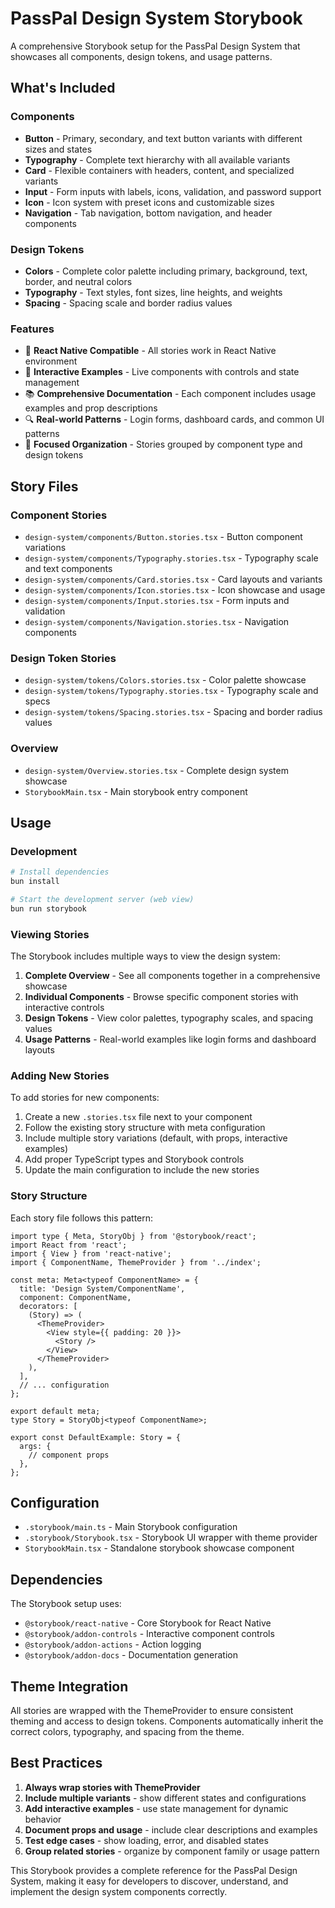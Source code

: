 # PassPal Design System Storybook

A comprehensive Storybook setup for the PassPal Design System that showcases all components, design tokens, and usage patterns.

## What's Included

### Components
- **Button** - Primary, secondary, and text button variants with different sizes and states
- **Typography** - Complete text hierarchy with all available variants
- **Card** - Flexible containers with headers, content, and specialized variants
- **Input** - Form inputs with labels, icons, validation, and password support
- **Icon** - Icon system with preset icons and customizable sizes
- **Navigation** - Tab navigation, bottom navigation, and header components

### Design Tokens
- **Colors** - Complete color palette including primary, background, text, border, and neutral colors
- **Typography** - Text styles, font sizes, line heights, and weights
- **Spacing** - Spacing scale and border radius values

### Features
- 📱 **React Native Compatible** - All stories work in React Native environment
- 🎨 **Interactive Examples** - Live components with controls and state management
- 📚 **Comprehensive Documentation** - Each component includes usage examples and prop descriptions
- 🔍 **Real-world Patterns** - Login forms, dashboard cards, and common UI patterns
- 🎯 **Focused Organization** - Stories grouped by component type and design tokens

## Story Files

### Component Stories
- `design-system/components/Button.stories.tsx` - Button component variations
- `design-system/components/Typography.stories.tsx` - Typography scale and text components
- `design-system/components/Card.stories.tsx` - Card layouts and variants
- `design-system/components/Icon.stories.tsx` - Icon showcase and usage
- `design-system/components/Input.stories.tsx` - Form inputs and validation
- `design-system/components/Navigation.stories.tsx` - Navigation components

### Design Token Stories
- `design-system/tokens/Colors.stories.tsx` - Color palette showcase
- `design-system/tokens/Typography.stories.tsx` - Typography scale and specs
- `design-system/tokens/Spacing.stories.tsx` - Spacing and border radius values

### Overview
- `design-system/Overview.stories.tsx` - Complete design system showcase
- `StorybookMain.tsx` - Main storybook entry component

## Usage

### Development
```bash
# Install dependencies
bun install

# Start the development server (web view)
bun run storybook
```

### Viewing Stories

The Storybook includes multiple ways to view the design system:

1. **Complete Overview** - See all components together in a comprehensive showcase
2. **Individual Components** - Browse specific component stories with interactive controls
3. **Design Tokens** - View color palettes, typography scales, and spacing values
4. **Usage Patterns** - Real-world examples like login forms and dashboard layouts

### Adding New Stories

To add stories for new components:

1. Create a new `.stories.tsx` file next to your component
2. Follow the existing story structure with meta configuration
3. Include multiple story variations (default, with props, interactive examples)
4. Add proper TypeScript types and Storybook controls
5. Update the main configuration to include the new stories

### Story Structure

Each story file follows this pattern:

```tsx
import type { Meta, StoryObj } from '@storybook/react';
import React from 'react';
import { View } from 'react-native';
import { ComponentName, ThemeProvider } from '../index';

const meta: Meta<typeof ComponentName> = {
  title: 'Design System/ComponentName',
  component: ComponentName,
  decorators: [
    (Story) => (
      <ThemeProvider>
        <View style={{ padding: 20 }}>
          <Story />
        </View>
      </ThemeProvider>
    ),
  ],
  // ... configuration
};

export default meta;
type Story = StoryObj<typeof ComponentName>;

export const DefaultExample: Story = {
  args: {
    // component props
  },
};
```

## Configuration

- `.storybook/main.ts` - Main Storybook configuration
- `.storybook/Storybook.tsx` - Storybook UI wrapper with theme provider
- `StorybookMain.tsx` - Standalone storybook showcase component

## Dependencies

The Storybook setup uses:
- `@storybook/react-native` - Core Storybook for React Native
- `@storybook/addon-controls` - Interactive component controls
- `@storybook/addon-actions` - Action logging
- `@storybook/addon-docs` - Documentation generation

## Theme Integration

All stories are wrapped with the ThemeProvider to ensure consistent theming and access to design tokens. Components automatically inherit the correct colors, typography, and spacing from the theme.

## Best Practices

1. **Always wrap stories with ThemeProvider**
2. **Include multiple variants** - show different states and configurations
3. **Add interactive examples** - use state management for dynamic behavior
4. **Document props and usage** - include clear descriptions and examples
5. **Test edge cases** - show loading, error, and disabled states
6. **Group related stories** - organize by component family or usage pattern

This Storybook provides a complete reference for the PassPal Design System, making it easy for developers to discover, understand, and implement the design system components correctly.